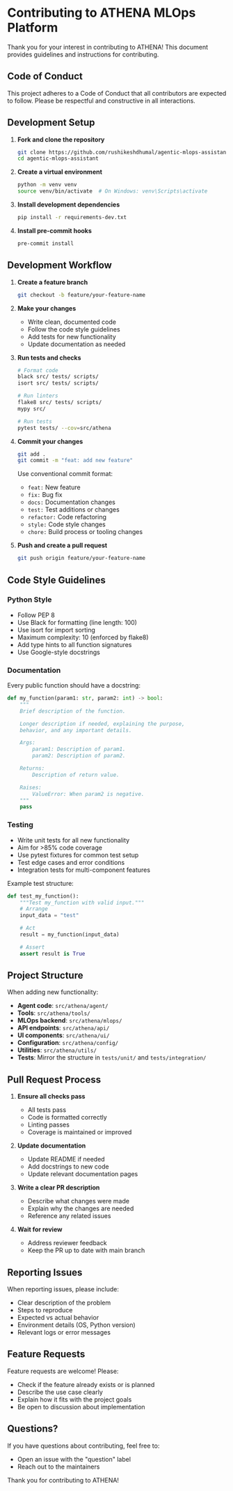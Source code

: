 # Contributing to ATHENA MLOps Platform

Thank you for your interest in contributing to ATHENA! This document provides guidelines and instructions for contributing.

## Code of Conduct

This project adheres to a Code of Conduct that all contributors are expected to follow. Please be respectful and constructive in all interactions.

## Development Setup

1. **Fork and clone the repository**
   ```bash
   git clone https://github.com/rushikeshdhumal/agentic-mlops-assistant.git
   cd agentic-mlops-assistant
   ```

2. **Create a virtual environment**
   ```bash
   python -m venv venv
   source venv/bin/activate  # On Windows: venv\Scripts\activate
   ```

3. **Install development dependencies**
   ```bash
   pip install -r requirements-dev.txt
   ```

4. **Install pre-commit hooks**
   ```bash
   pre-commit install
   ```

## Development Workflow

1. **Create a feature branch**
   ```bash
   git checkout -b feature/your-feature-name
   ```

2. **Make your changes**
   - Write clean, documented code
   - Follow the code style guidelines
   - Add tests for new functionality
   - Update documentation as needed

3. **Run tests and checks**
   ```bash
   # Format code
   black src/ tests/ scripts/
   isort src/ tests/ scripts/

   # Run linters
   flake8 src/ tests/ scripts/
   mypy src/

   # Run tests
   pytest tests/ --cov=src/athena
   ```

4. **Commit your changes**
   ```bash
   git add .
   git commit -m "feat: add new feature"
   ```

   Use conventional commit format:
   - `feat:` New feature
   - `fix:` Bug fix
   - `docs:` Documentation changes
   - `test:` Test additions or changes
   - `refactor:` Code refactoring
   - `style:` Code style changes
   - `chore:` Build process or tooling changes

5. **Push and create a pull request**
   ```bash
   git push origin feature/your-feature-name
   ```

## Code Style Guidelines

### Python Style

- Follow PEP 8
- Use Black for formatting (line length: 100)
- Use isort for import sorting
- Maximum complexity: 10 (enforced by flake8)
- Add type hints to all function signatures
- Use Google-style docstrings

### Documentation

Every public function should have a docstring:

```python
def my_function(param1: str, param2: int) -> bool:
    """
    Brief description of the function.

    Longer description if needed, explaining the purpose,
    behavior, and any important details.

    Args:
        param1: Description of param1.
        param2: Description of param2.

    Returns:
        Description of return value.

    Raises:
        ValueError: When param2 is negative.
    """
    pass
```

### Testing

- Write unit tests for all new functionality
- Aim for >85% code coverage
- Use pytest fixtures for common test setup
- Test edge cases and error conditions
- Integration tests for multi-component features

Example test structure:

```python
def test_my_function():
    """Test my_function with valid input."""
    # Arrange
    input_data = "test"

    # Act
    result = my_function(input_data)

    # Assert
    assert result is True
```

## Project Structure

When adding new functionality:

- **Agent code**: `src/athena/agent/`
- **Tools**: `src/athena/tools/`
- **MLOps backend**: `src/athena/mlops/`
- **API endpoints**: `src/athena/api/`
- **UI components**: `src/athena/ui/`
- **Configuration**: `src/athena/config/`
- **Utilities**: `src/athena/utils/`
- **Tests**: Mirror the structure in `tests/unit/` and `tests/integration/`

## Pull Request Process

1. **Ensure all checks pass**
   - All tests pass
   - Code is formatted correctly
   - Linting passes
   - Coverage is maintained or improved

2. **Update documentation**
   - Update README if needed
   - Add docstrings to new code
   - Update relevant documentation pages

3. **Write a clear PR description**
   - Describe what changes were made
   - Explain why the changes are needed
   - Reference any related issues

4. **Wait for review**
   - Address reviewer feedback
   - Keep the PR up to date with main branch

## Reporting Issues

When reporting issues, please include:

- Clear description of the problem
- Steps to reproduce
- Expected vs actual behavior
- Environment details (OS, Python version)
- Relevant logs or error messages

## Feature Requests

Feature requests are welcome! Please:

- Check if the feature already exists or is planned
- Describe the use case clearly
- Explain how it fits with the project goals
- Be open to discussion about implementation

## Questions?

If you have questions about contributing, feel free to:
- Open an issue with the "question" label
- Reach out to the maintainers

Thank you for contributing to ATHENA!
